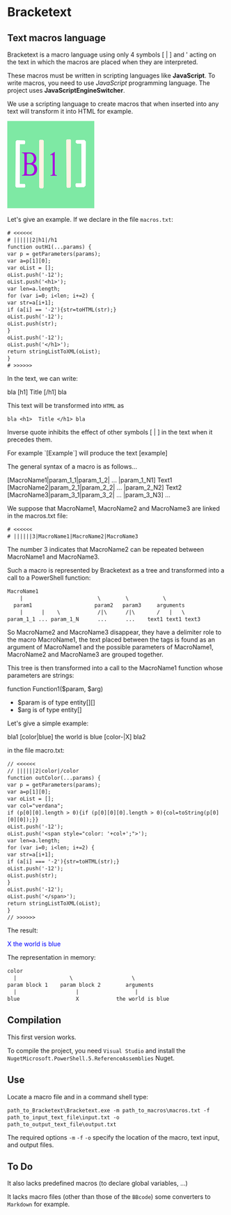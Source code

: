 # Bracketext

## Text macros language

Bracketext is a macro language using only 4 symbols [ | ] and \' acting on the text in which the macros are placed when they are interpreted.

These macros must be written in scripting languages like **JavaScript**. To write macros, you need to use *JavaScript* programming language. The project uses **JavaScriptEngineSwitcher**.

We use a scripting language to create macros that when inserted into any text will transform it into HTML for example.

![Bracketext logo](https://github.com/Preferencesoft/Bracketext/blob/master/b1.png)

Let's give an example. If we declare in the file ``macros.txt``:

   
    # <<<<<<
    # ||||||2|h1|/h1
    function outH1(...params) {
    var p = getParameters(params);
    var a=p[1][0];
    var oList = [];
    oList.push('-12');
    oList.push('<h1>');
    var len=a.length;
    for (var i=0; i<len; i+=2) {
    var str=a[i+1];
    if (a[i] == '-2'){str=toHTML(str);}
    oList.push('-12');
    oList.push(str);
    }
    oList.push('-12');
    oList.push('</h1>');
    return stringListToXML(oList);
    }
    # >>>>>>

In the text, we can write:

bla [h1] Title [/h1] bla

This text will be transformed into ``HTML`` as 

    bla <h1>  Title </h1> bla

Inverse quote inhibits the effect of other symbols [ | ] in the text when it precedes them.

For example \`[Example\`] will produce the text [example]

The general syntax of a macro is as follows... 

[MacroName1|param_1_1|param_1_2| ... |param_1_N1] Text1 [MacroName2|param_2_1|param_2_2| ... |param_2_N2] Text2 [MacroName3|param_3_1|param_3_2| ... |param_3_N3] ...

We suppose that MacroName1, MacroName2 and MacroName3 are linked in the macros.txt file:

    # <<<<<<
    # ||||||3|MacroName1|MacroName2|MacroName3

The number 3 indicates that MacroName2 can be repeated between MacroName1 and MacroName3.

Such a macro is represented by Bracketext as a tree and transformed into a call to a PowerShell function:

    MacroName1
        |                        \        \           \
      param1                    param2   param3     arguments
        |      |    \            /|\      /|\       /   |   \
    param_1_1 ... param_1_N      ...      ...    text1 text1 text3

So MacroName2 and MacroName3 disappear, they have a delimiter role to the macro MacroName1, the text placed between the tags is found as an argument of MacroName1 and the possible parameters of MacroName1, MacroName2 and MacroName3 are grouped together.

This tree is then transformed into a call to the MacroName1 function whose parameters are strings:

function Function1($param, $arg)

* $param is of type entity[][]
* $arg is of type entity[]

Let's give a simple example:

   bla1 [color|blue] the world is blue [color-|X] bla2

in the file macro.txt:

    // <<<<<<
    // ||||||2|color|/color
    function outColor(...params) {
    var p = getParameters(params);
    var a=p[1][0];
    var oList = [];
    var col="verdana";
    if (p[0][0].length > 0){if (p[0][0][0].length > 0){col=toString(p[0][0][0]);}}
    oList.push('-12');
    oList.push('<span style="color: '+col+';">');
    var len=a.length;
    for (var i=0; i<len; i+=2) {
    var str=a[i+1];
    if (a[i] === '-2'){str=toHTML(str);}
    oList.push('-12');
    oList.push(str);
    }
    oList.push('-12');
    oList.push('</span>');
    return stringListToXML(oList);
    }
    // >>>>>>

The result:

<span style="color: blue;">X the world is blue </span>

The representation in memory:

    color    
      |                 \                   \
    param block 1    param block 2        arguments
      |                   |                  |
    blue                  X            the world is blue 


## Compilation

This first version works. 

To compile the project, you need ``Visual Studio`` and install the ``NugetMicrosoft.PowerShell.5.ReferenceAssemblies`` Nuget.

## Use

Locate a macro file and in a command shell type:

    path_to_Bracketext\Bracketext.exe -m path_to_macros\macros.txt -f path_to_input_text_file\input.txt -o path_to_output_text_file\output.txt

The required options `-m` `-f` `-o` specify the location of the macro, text input, and output files.

## To Do

It also lacks predefined macros (to declare global variables, ...)

It lacks macro files (other than those of the ``BBcode``) some converters to ``Markdown`` for example.
